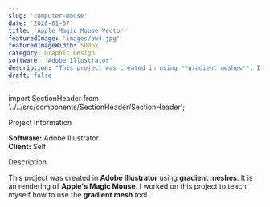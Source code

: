 ```yaml
---
slug: 'computer-mouse'
date: '2020-01-07'
title: 'Apple Magic Mouse Vector'
featuredImage: 'images/aw4.jpg'
featuredImageWidth: 500px
category: Graphic Design
software: 'Adobe Illustrator'
description: "This project was created in using **gradient meshes**. It is an rendering of **Apple's Magic Mouse**. I worked on this project to teach myself how to use the **gradient mesh** tool."
draft: false
---
```

import SectionHeader from '../../src/components/SectionHeader/SectionHeader';

<SectionHeader>Project Information</SectionHeader>

**Software:** Adobe Illustrator  
**Client:** Self

<SectionHeader>Description</SectionHeader>

This project was created in **Adobe Illustrator** using **gradient meshes**. It is an rendering of **Apple's Magic Mouse**.
I worked on this project to teach myself how to use the **gradient mesh** tool.